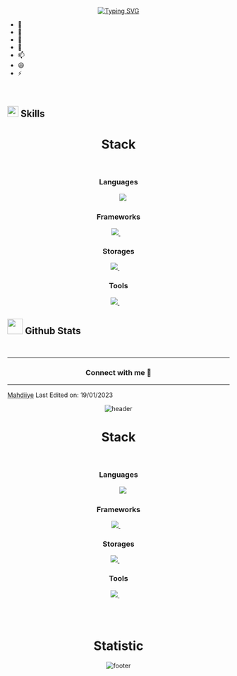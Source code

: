 
<p align="center">
<a href="https://git.io/typing-svg"><img src="https://readme-typing-svg.demolab.com?font=Georgia&weight=800&pause=1000&size=33&color=042D5E&width=370&height=100&lines=Hola+%2C+Soy+Mauro+%F0%9F%91%8B" alt="Typing SVG" /></a>
</p>
<p align="left"> 

 </p>
	


- 🔭 
- 🌱 
- 👯 
- 💬 
- 📫
- 😄
- ⚡ 

<br>

## <img src="https://media2.giphy.com/media/QssGEmpkyEOhBCb7e1/giphy.gif?cid=ecf05e47a0n3gi1bfqntqmob8g9aid1oyj2wr3ds3mg700bl&rid=giphy.gif" width ="25"><b> Skills</b>

<div align="center" width="100">
  <h1>Stack</h1>
  
  <!-- Languages -->
  </br>
  <h3>Languages</h3>
    &nbsp;&nbsp;&nbsp;&nbsp;
<a href="https://skillicons.dev">
    <img src="https://skillicons.dev/icons?i=py,html,css,js,php" />
  </a>
    
  
  <!-- Frameworks -->
  </br>
  <h3>Frameworks</h3>
  <a href="https://skillicons.dev">
    <img src="https://skillicons.dev/icons?i=django,fastapi,flask,react,vue,bootstrap,tailwind" />
  </a>
    &nbsp;&nbsp;&nbsp;

  
  
  <!-- Storages -->
  </br>
  <h3>Storages</h3>
<a href="https://skillicons.dev">
    <img src="https://skillicons.dev/icons?i=mysql,mongodb,postgres" />
  </a>
    &nbsp;&nbsp;&nbsp;&nbsp;
  
  <!-- Tools -->
  </br>
  <h3>Tools</h3>
  <a href="https://skillicons.dev">
    <img src="https://skillicons.dev/icons?i=git,github,docker,vscode" />
  </a>
    &nbsp;&nbsp;&nbsp;&nbsp;
  
</div>


## <img src="https://media.giphy.com/media/iY8CRBdQXODJSCERIr/giphy.gif" width="35"><b> Github Stats </b>
<br>

<div align="center">


	
</a>
</div>



-----

<h3 align="center" >Connect with me 🤝 </h3>

<p align="center">


</p>


	

</div>


------
[Mahdiiye](https://github.com/Mahdiiye)
Last Edited on: 19/01/2023

<!-- HEADER -->
<div align="center" width="100">
  <img src="https://capsule-render.vercel.app/api?color=0:1408d0,50:0860d0,100:08c4d0&height=250&section=header&text=Mauro%20Campani%20&fontSize=30&type=waving&fontColor=fefefe&&animation=fadeIn"
  alt="header"/>
</div>

<!-- STACK -->
<div align="center" width="100">
  <h1>Stack</h1>
  
  <!-- Languages -->
  </br>
  <h3>Languages</h3>
    &nbsp;&nbsp;&nbsp;&nbsp;
<a href="https://skillicons.dev">
    <img src="https://skillicons.dev/icons?i=py,html,css,js,php" />
  </a>
    
  
  <!-- Frameworks -->
  </br>
  <h3>Frameworks</h3>
  <a href="https://skillicons.dev">
    <img src="https://skillicons.dev/icons?i=django,fastapi,flask,react,vue,bootstrap,tailwind" />
  </a>
    &nbsp;&nbsp;&nbsp;

  
  
  <!-- Storages -->
  </br>
  <h3>Storages</h3>
<a href="https://skillicons.dev">
    <img src="https://skillicons.dev/icons?i=mysql,mongodb,postgres" />
  </a>
    &nbsp;&nbsp;&nbsp;&nbsp;
  
  <!-- Tools -->
  </br>
  <h3>Tools</h3>
  <a href="https://skillicons.dev">
    <img src="https://skillicons.dev/icons?i=git,github,docker,vscode" />
  </a>
    &nbsp;&nbsp;&nbsp;&nbsp;
  
</div>

</br>
</br>
</br>

<!-- STATS -->
<div align="center" width="100">
  <h1>Statistic</h1>
    
<!-- FOOTER -->
<div align="center" width="100">
  <img src="https://capsule-render.vercel.app/api?color=0:1408d0,50:0860d0,100:08c4d0&height=100&section=footer&fontSize=30&type=waving&fontColor=fefefe"
  alt="footer" />
</div>
